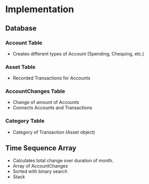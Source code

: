 # Implementation
## Database
### Account Table
  - Creates different types of Account (Spending, Chequing, etc.)

### Asset Table
  - Recorded Transactions for Accounts

### AccountChanges Table
  - Change of amount of Accounts
  - Connects Accounts and Transactions

### Category Table
  - Category of Transaction (Asset object)

## Time Sequence Array 
  - Calculates total change over duration of month.
  - Array of AccountChanges
  - Sorted with binary search
  - Stack


